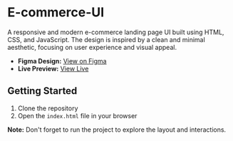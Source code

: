 <h1>E-commerce-UI</h1>

<p>A responsive and modern e-commerce landing page UI built using HTML, CSS, and JavaScript. The design is inspired by a clean and minimal aesthetic, focusing on user experience and visual appeal.</p>

<ul>
  <li><strong>Figma Design:</strong> <a href="https://rb.gy/pwxzbg" target="_blank">View on Figma</a></li>
  <li><strong>Live Preview:</strong> <a href="https://ecommercelp.netlify.app" target="_blank">View Live</a></li>
</ul>

<h2>Getting Started</h2>
<ol>
  <li>Clone the repository</li>
  <li>Open the <code>index.html</code> file in your browser</li>
</ol>

<p><strong>Note:</strong> Don't forget to run the project to explore the layout and interactions.</p>

